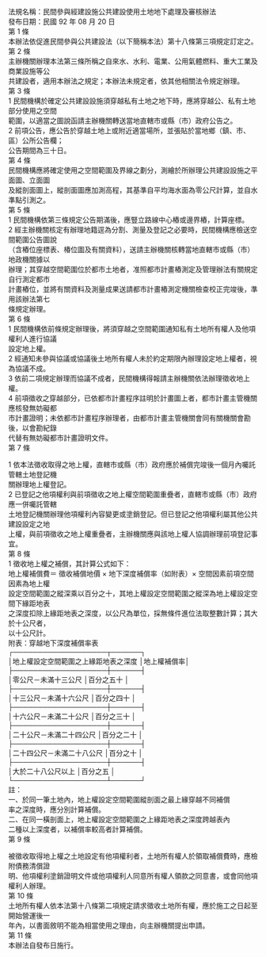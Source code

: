 法規名稱：民間參與經建設施公共建設使用土地地下處理及審核辦法  
發布日期：民國 92 年 08 月 20 日  
第 1 條  
本辦法依促進民間參與公共建設法（以下簡稱本法）第十八條第三項規定訂定之。  
第 2 條  
主辦機關辦理本法第三條所稱之自來水、水利、電業、公用氣體燃料、重大工業及商業設施等公  
共建設者，適用本辦法之規定；本辦法未規定者，依其他相關法令規定辦理。  
第 3 條  
1 民間機構於確定公共建設設施須穿越私有土地之地下時，應將穿越公、私有土地部分使用之空間  
範圍，以適當之圖說函請主辦機關轉送當地直轄市或縣（市）政府公告之。  
2 前項公告，應公告於穿越土地上或附近適當場所，並張貼於當地鄉（鎮、市、區）公所公告欄；  
公告期間為三十日。  
第 4 條  
民間機構應將確定使用之空間範圍及界線之劃分，測繪於所辦理公共建設設施之平面圖、立面圖  
及縱剖面圖上，縱剖面圖應加測高程，其基準自平均海水面為零公尺計算，並自水準點引測之。  
第 5 條  
1 民間機構依第三條規定公告期滿後，應豎立路線中心樁或邊界樁，計算座標。  
2 經主辦機關核定有辦理地籍逕為分割、測量及登記之必要時，民間機構應檢送空間範圍公告圖說  
（含樁位座標表、椿位圖及有關資料），送請主辦機關核轉當地直轄市或縣（市）地政機關據以  
辦理；其穿越空間範圍位於都市土地者，准照都市計畫樁測定及管理辦法有關規定自行測定都市  
計畫樁位，並將有關資料及測量成果送請都市計畫樁測定機關檢查校正完竣後，準用該辦法第七  
條規定辦理。  
第 6 條  
1 民間機構依前條規定辦理後，將須穿越之空間範圍通知私有土地所有權人及他項權利人進行協議  
設定地上權。  
2 經通知未參與協議或協議後土地所有權人未於約定期限內辦理設定地上權者，視為協議不成。  
3 依前二項規定辦理而協議不成者，民間機構得報請主辦機關依法辦理徵收地上權。  
4 前項徵收之穿越部分，已依都市計畫程序註明於計畫圖上者，都市計畫主管機關應核發無妨礙都  
市計畫證明；未依都市計畫程序辦理者，由都市計畫主管機關會同有關機關會勘後，以會勘紀錄  
代替有無妨礙都市計畫證明文件。  
第 7 條  


1 依本法徵收取得之地上權，直轄市或縣（市）政府應於補償完竣後一個月內囑託管轄土地登記機  
關辦理地上權登記。  
2 已登記之他項權利與前項徵收之地上權空間範圍重疊者，直轄市或縣（市）政府應一併囑託管轄  
土地登記機關辦理他項權利內容變更或塗銷登記。但已登記之他項權利屬其他公共建設設定之地  
上權，與前項徵收之地上權重疊者，主辦機關應與該地上權人協調辦理前項登記事宜。  
第 8 條  
1 徵收地上權之補償，其計算公式如下：  
地上權補償費＝ 徵收補償地價 × 地下深度補償率（如附表）× 空間因素前項空間因素為地上權  
設定空間範圍之縱深乘以百分之十，其地上權設定空間範圍之縱深為地上權設定空間下緣距地表  
之深度扣除上緣距地表之深度，以公尺為單位，採無條件進位法取整數計算；其大於十公尺者，  
以十公尺計。  
附表：穿越地下深度補償率表  
┌───────────────────┬──────┐  
│地上權設定空間範圍之上緣距地表之深度 │地上權補償率│  
├───────────────────┼──────┤  
│零公尺－未滿十三公尺 │百分之五十 │  
├───────────────────┼──────┤  
│十三公尺－未滿十六公尺 │百分之四十 │  
├───────────────────┼──────┤  
│十六公尺－未滿二十公尺 │百分之三十 │  
├───────────────────┼──────┤  
│二十公尺－未滿二十四公尺 │百分之二十 │  
├───────────────────┼──────┤  
│二十四公尺－未滿二十八公尺 │百分之十 │  
├───────────────────┼──────┤  
│大於二十八公尺以上 │百分之五 │  
└───────────────────┴──────┘  
註：  
一、於同一筆土地內，地上權設定空間範圍縱剖面之最上緣穿越不同補償  
率之深度時，應分別計算補償。  
二、在同一橫剖面上，地上權設定空間範圍之上緣距地表之深度跨越表內  
二種以上深度者，以補償率較高者計算補償。  
第 9 條  


被徵收取得地上權之土地設定有他項權利者，土地所有權人於領取補償費時，應檢附債務清償證  
明、他項權利塗銷證明文件或他項權利人同意所有權人領款之同意書，或會同他項權利人辦理。  
第 10 條  
土地所有權人依本法第十八條第二項規定請求徵收土地所有權，應於施工之日起至開始營運後一  
年內，以書面敘明不能為相當使用之理由，向主辦機關提出申請。  
第 11 條  
本辦法自發布日施行。  


